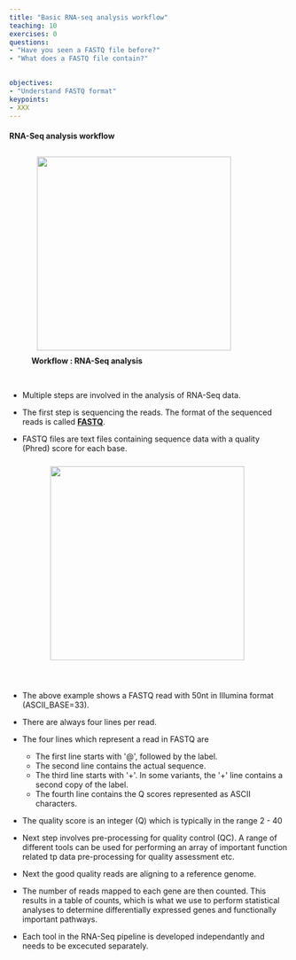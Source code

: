 ```yaml
---
title: "Basic RNA-seq analysis workflow"
teaching: 10
exercises: 0
questions:
- "Have you seen a FASTQ file before?"
- "What does a FASTQ file contain?"
  

objectives:
- "Understand FASTQ format"
keypoints:
- XXX
---
```


#### RNA-Seq analysis workflow 
<figure>
<img src="{{ page.root }}/fig/rnaseq_workflow.png" style="margin:10px;height:350px"/>
  <figcaption> <b>Workflow : RNA-Seq analysis</b> </figcaption>
</figure><br> 

- Multiple steps are involved in the analysis of RNA-Seq data. 
- The first step is sequencing the reads. The format of the sequenced reads is called **[FASTQ](https://www.drive5.com/usearch/manual7/fastq_files.html)**.
- FASTQ files are text files containing sequence data with a quality (Phred) score for each base.
   
  <figure>
  <img src="{{ page.root }}/fig/fastq_format.jpg" style="margin:10px;height:350px"/>
  </figure><br>

- The above example shows a FASTQ read with 50nt in Illumina format (ASCII_BASE=33).
- There are always four lines per read.
- The four lines which represent a read in FASTQ are 
  - The first line starts with '@', followed by the label.
  - The second line contains the actual sequence.
  - The third line starts with '+'. In some variants, the '+' line contains a second copy of the label.
  - The fourth line contains the Q scores represented as ASCII characters.
- The quality score is an integer (Q) which is typically in the range 2 - 40


- Next step involves pre-processing for quality control (QC). A range of different tools can be used for performing an array of important function related tp data pre-processing for quality assessment etc.
- Next the good quality reads are aligning to a reference genome. 
- The number of reads mapped to each gene are then counted. This results in a table of counts, which is what we use to perform statistical analyses to determine differentially expressed genes and functionally important pathways.
- Each tool in the RNA-Seq pipeline is developed independantly and needs to be excecuted separately. 


